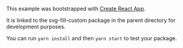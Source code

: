 This example was bootstrapped with [Create React App](https://github.com/facebook/create-react-app).

It is linked to the svg-fill-custom package in the parent directory for development purposes.

You can run `yarn install` and then `yarn start` to test your package.

